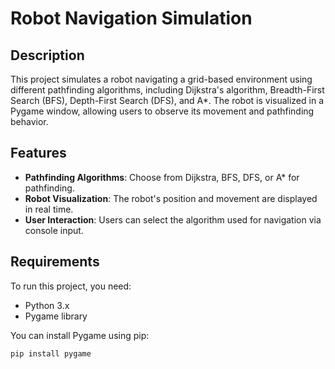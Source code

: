 # Robot Navigation Simulation  

## Description  
This project simulates a robot navigating a grid-based environment using different pathfinding algorithms, including Dijkstra's algorithm, Breadth-First Search (BFS), Depth-First Search (DFS), and A*. The robot is visualized in a Pygame window, allowing users to observe its movement and pathfinding behavior.  

## Features  
- **Pathfinding Algorithms**: Choose from Dijkstra, BFS, DFS, or A* for pathfinding.  
- **Robot Visualization**: The robot's position and movement are displayed in real time.  
- **User Interaction**: Users can select the algorithm used for navigation via console input.  

## Requirements  
To run this project, you need:  
- Python 3.x  
- Pygame library  

You can install Pygame using pip:  
```bash  
pip install pygame
